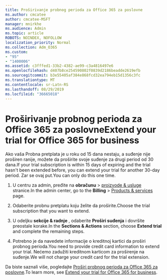 ```yaml
---
title: Proširivanje probnog perioda za Office 365 za poslovne
ms.author: cmcatee
author: cmcatee-MSFT
manager: mnirkhe
ms.audience: Admin
ms.topic: article
ROBOTS: NOINDEX, NOFOLLOW
localization_priority: Normal
ms.collection: Adm_O365
ms.custom:
- "95"
- "1400006"
ms.assetid: c3fffed1-33b2-4382-ae99-c3a4816497e6
ms.openlocfilehash: d407b8ce254590802f0839d2186beadde2619efb
ms.sourcegitcommit: b3e55405af384e868fcd32ea794eb15d1356c3fc
ms.translationtype: MT
ms.contentlocale: sr-Latn-RS
ms.lasthandoff: 08/29/2019
ms.locfileid: "36665018"
---
```

# <a name="extend-your-trial-for-office-365-for-business"></a><span data-ttu-id="3a6e6-102">Proširivanje probnog perioda za Office 365 za poslovne</span><span class="sxs-lookup"><span data-stu-id="3a6e6-102">Extend your trial for Office 365 for business</span></span>

<span data-ttu-id="3a6e6-103">Ako vaša Probna pretplata je u roku od 15 dana nestaju, a suđenje nije proširen ranije, možete da proširite svoje suđenje za drugi period od 30 dana.</span><span class="sxs-lookup"><span data-stu-id="3a6e6-103">If your trial subscription is within 15 days of expiring and the trial hasn't been extended before, you can extend your trial for another 30-day period.</span></span> <span data-ttu-id="3a6e6-104">Zar se ovaj put.</span><span class="sxs-lookup"><span data-stu-id="3a6e6-104">You can only do this one time.</span></span>
  
1. <span data-ttu-id="3a6e6-105">U centru za admin, pređite na **obračunu** \> [proizvode & usluge](https://go.microsoft.com/fwlink/p/?linkid=842054) stranice.</span><span class="sxs-lookup"><span data-stu-id="3a6e6-105">In the admin center, go to the **Billing** \> [Products & services](https://go.microsoft.com/fwlink/p/?linkid=842054) page.</span></span>

2. <span data-ttu-id="3a6e6-106">Odaberite probnu pretplatu koju želite da proširite.</span><span class="sxs-lookup"><span data-stu-id="3a6e6-106">Choose the trial subscription that you want to extend.</span></span>

3. <span data-ttu-id="3a6e6-107">U odeljku **sekcije & radnje** , odaberite **Proširi suđenja** i dovršite preostale korake.</span><span class="sxs-lookup"><span data-stu-id="3a6e6-107">In the **Sections & Actions** section, choose **Extend trial** and complete the remaining steps.</span></span>

4. <span data-ttu-id="3a6e6-108">Potrebno je da navedete informacije o kreditnoj kartici da proširi probnog perioda.</span><span class="sxs-lookup"><span data-stu-id="3a6e6-108">You need to provide credit card information to extend your trial.</span></span> <span data-ttu-id="3a6e6-109">Nećemo zadužiti kreditnom karticom za proširenje na suđenje.</span><span class="sxs-lookup"><span data-stu-id="3a6e6-109">We will not charge your credit card for the trial extension.</span></span>

<span data-ttu-id="3a6e6-110">Da biste saznali više, pogledajte [Proširi probnog perioda za Office 365 za poslovne](https://docs.microsoft.com/office365/admin/subscriptions-and-billing/extend-your-trial).</span><span class="sxs-lookup"><span data-stu-id="3a6e6-110">To learn more, see [Extend your trial for Office 365 for business](https://docs.microsoft.com/office365/admin/subscriptions-and-billing/extend-your-trial).</span></span>